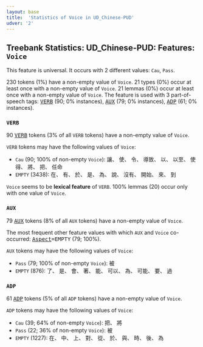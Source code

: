 ```yaml
---
layout: base
title:  'Statistics of Voice in UD_Chinese-PUD'
udver: '2'
---
```


## Treebank Statistics: UD_Chinese-PUD: Features: `Voice`

This feature is universal.
It occurs with 2 different values: `Cau`, `Pass`.

230 tokens (1%) have a non-empty value of `Voice`.
21 types (0%) occur at least once with a non-empty value of `Voice`.
21 lemmas (0%) occur at least once with a non-empty value of `Voice`.
The feature is used with 3 part-of-speech tags: <tt><a href="zh_pud-pos-VERB.html">VERB</a></tt> (90; 0% instances), <tt><a href="zh_pud-pos-AUX.html">AUX</a></tt> (79; 0% instances), <tt><a href="zh_pud-pos-ADP.html">ADP</a></tt> (61; 0% instances).

### `VERB`

90 <tt><a href="zh_pud-pos-VERB.html">VERB</a></tt> tokens (3% of all `VERB` tokens) have a non-empty value of `Voice`.

`VERB` tokens may have the following values of `Voice`:

* `Cau` (90; 100% of non-empty `Voice`): 讓、 使、 令、 導致、 以、 以至、 使得、 將、 把、 任命
* `EMPTY` (3438): 在、 有、 於、 是、 為、 說、 沒有、 開始、 來、 到

`Voice` seems to be **lexical feature** of `VERB`. 100% lemmas (20) occur only with one value of `Voice`.

### `AUX`

79 <tt><a href="zh_pud-pos-AUX.html">AUX</a></tt> tokens (8% of all `AUX` tokens) have a non-empty value of `Voice`.

The most frequent other feature values with which `AUX` and `Voice` co-occurred: <tt><a href="zh_pud-feat-Aspect.html">Aspect</a></tt><tt>=EMPTY</tt> (79; 100%).

`AUX` tokens may have the following values of `Voice`:

* `Pass` (79; 100% of non-empty `Voice`): 被
* `EMPTY` (876): 了、 是、 會、 著、 能、 可以、 為、 可能、 要、 過

### `ADP`

61 <tt><a href="zh_pud-pos-ADP.html">ADP</a></tt> tokens (5% of all `ADP` tokens) have a non-empty value of `Voice`.

`ADP` tokens may have the following values of `Voice`:

* `Cau` (39; 64% of non-empty `Voice`): 把、 將
* `Pass` (22; 36% of non-empty `Voice`): 被
* `EMPTY` (1227): 在、 中、 上、 對、 從、 於、 與、 時、 後、 為

